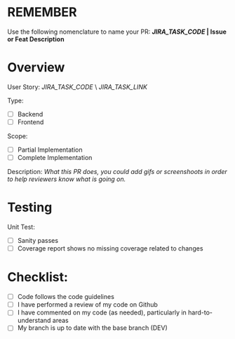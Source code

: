 # REMEMBER
Use the following nomenclature to name your PR:
**_JIRA_TASK_CODE_ | Issue or Feat Description**

# Overview
User Story: _JIRA_TASK_CODE_ \ _JIRA_TASK_LINK_

Type:
- [ ] Backend
- [ ] Frontend

Scope:

- [ ] Partial Implementation
- [ ] Complete Implementation

Description:
_What this PR does, you could add gifs or screenshoots in order to help reviewers know what is going on._

# Testing
Unit Test:

- [ ] Sanity passes
- [ ] Coverage report shows no missing coverage related to changes

# Checklist:
- [ ] Code follows the code guidelines
- [ ] I have performed a review of my code on Github
- [ ] I have commented on my code (as needed), particularly in hard-to-understand areas
- [ ] My branch is up to date with the base branch (DEV)
